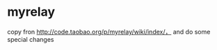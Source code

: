 myrelay
=======

copy fron http://code.taobao.org/p/myrelay/wiki/index/， and do some special changes
